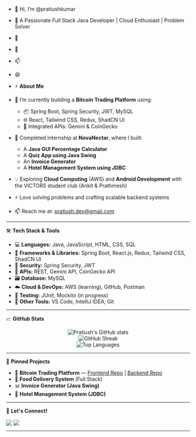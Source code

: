 - 👋 Hi, I’m @pratiushkumar
- 👀 A Passionate Full Stack Java Developer | Cloud Enthusiast | Problem Solver
- 🌱 
- 💞️ 
- 📫 
- 😄 
- ⚡ 
**About Me**

- 🔭 I’m currently building a **Bitcoin Trading Platform** using:
  - 📦 Spring Boot, Spring Security, JWT, MySQL
  - 🌐 React, Tailwind CSS, Redux, ShadCN UI
  - 🔐 Integrated APIs: Gemini & CoinGecko
  
- 💼 Completed internship at **NovaNectar**, where I built:
  - A **Java GUI Percentage Calculator**
  - A **Quiz App using Java Swing**
  - An **Invoice Generator**
  - A **Hotel Management System using JDBC**

- 💡 Exploring **Cloud Computing** (AWS) and **Android Development** with the VICTORS student club (Ankit & Prathmesh)

- ⚡ Love solving problems and crafting scalable backend systems

- 📫 Reach me at: [pratiush.dev@gmail.com](mailto:pratiush.dev@gmail.com)

---

🛠️ **Tech Stack & Tools**

- 💻 **Languages:** Java, JavaScript, HTML, CSS, SQL
- 🧰 **Frameworks & Libraries:** Spring Boot, React.js, Redux, Tailwind CSS, ShadCN UI
- 🔐 **Security:** Spring Security, JWT
- 🔌 **APIs:** REST, Gemini API, CoinGecko API
- 🗃️ **Database:** MySQL
- ☁️ **Cloud & DevOps:** AWS (learning), GitHub, Postman
- 🧪 **Testing:** JUnit, Mockito (in progress)
- 🧠 **Other Tools:** VS Code, IntelliJ IDEA, Git

---

📈 **GitHub Stats**

<p align="center">
  <img src="https://github-readme-stats.vercel.app/api?username=PratiushKumar&show_icons=true&theme=tokyonight" alt="Pratiush's GitHub stats" />
  <br/>
  <img src="https://github-readme-streak-stats.herokuapp.com/?user=PratiushKumar&theme=tokyonight" alt="GitHub Streak" />
  <br/>
  <img src="https://github-readme-stats.vercel.app/api/top-langs/?username=PratiushKumar&layout=compact&theme=tokyonight" alt="Top Languages" />
</p>

---

📌 **Pinned Projects**

- 🚀 **Bitcoin Trading Platform** — [Frontend Repo](#) | [Backend Repo](#)
- 🍔 **Food Delivery System** (Full Stack)
- 📊 **Invoice Generator (Java Swing)**
- 🏨 **Hotel Management System (JDBC)**

---

🔗 **Let's Connect!**

<p align="left">
  <a href="https://www.linkedin.com/in/pratiushkumar/" target="_blank"><img align="center" src="https://img.shields.io/badge/LinkedIn-blue?style=for-the-badge&logo=linkedin" /></a>
  <a href="mailto:pratiush.dev@gmail.com" target="_blank"><img align="center" src="https://img.shields.io/badge/Gmail-red?style=for-the-badge&logo=gmail&logoColor=white" /></a>
</p>

---










<!---
pratiushkumar/pratiushkumar is a ✨ special ✨ repository because its `README.md` (this file) appears on your GitHub profile.
You can click the Preview link to take a look at your changes.
--->
